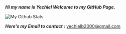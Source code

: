 
   ***Hi my name is Yechiel
      Welcome to my GitHub Page.***

![My Github Stats](https://github-readme-stats.vercel.app/api?username=yechielb2000&show_icons=true)

  ***Here's my Email to contact :*** yechielb2000@gmail.com

